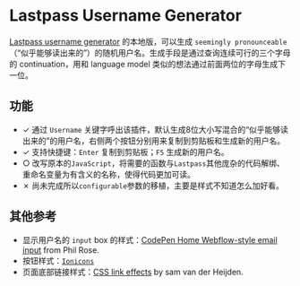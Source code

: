 # Lastpass Username Generator

[Lastpass username generator](https://www.lastpass.com/username-generator) 的本地版，可以生成 `seemingly pronounceable`（“似乎能够读出来的”）的随机用户名。生成手段是通过查询连续可行的三个字母的 continuation，用和 language model 类似的想法通过前面两位的字母生成下一位。

## 功能

+ ✓ 通过 `Username` 关键字呼出该插件，默认生成8位大小写混合的“似乎能够读出来的”的用户名，右侧两个按钮分别用来复制到剪贴板和生成新的用户名。
+ ✓ 支持快捷键：`Enter` 复制到剪贴板；`F5` 生成新的用户名。
+ ○ 改写原本的`JavaScript`，将需要的函数与`Lastpass`其他庞杂的代码解绑、重命名变量为有含义的名称，使得代码更加可读。
+ ✗ 尚未完成所以`configurable`参数的移植，主要是样式不知道怎么加好看。

## 其他参考

+ 显示用户名的 `input` box 的样式：[CodePen Home
Webflow-style email input](https://codepen.io/PRtheRose/pen/BNgEJo) from Phil Rose.
+ 按钮样式：[`Ionicons`](https://code.ionicframework.com)
+ 页面底部链接样式：[CSS link effects](https://codepen.io/samvdh/pen/MmZzyR) by sam van der Heijden.
